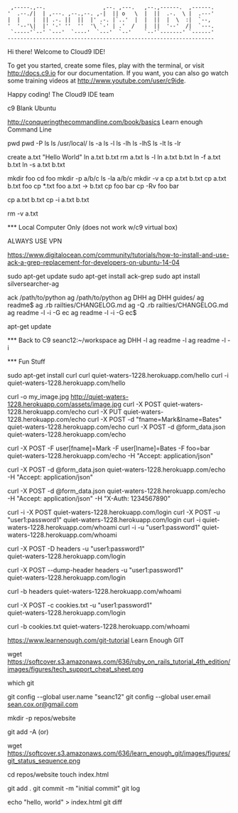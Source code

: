 
     ,-----.,--.                  ,--. ,---.   ,--.,------.  ,------.
    '  .--./|  | ,---. ,--.,--. ,-|  || o   \  |  ||  .-.  \ |  .---'
    |  |    |  || .-. ||  ||  |' .-. |`..'  |  |  ||  |  \  :|  `--, 
    '  '--'\|  |' '-' ''  ''  '\ `-' | .'  /   |  ||  '--'  /|  `---.
     `-----'`--' `---'  `----'  `---'  `--'    `--'`-------' `------'
    ----------------------------------------------------------------- 


Hi there! Welcome to Cloud9 IDE!

To get you started, create some files, play with the terminal,
or visit http://docs.c9.io for our documentation.
If you want, you can also go watch some training videos at
http://www.youtube.com/user/c9ide.

Happy coding!
The Cloud9 IDE team

c9 Blank Ubuntu

http://conqueringthecommandline.com/book/basics
Learn enough Command Line


pwd
pwd -P
ls
ls /usr/local/
ls -a
ls -l
ls -lh
ls -lhS
ls -lt
ls -lr

create a.txt "Hello World"
ln a.txt b.txt
rm a.txt
ls -l
ln a.txt b.txt
ln -f a.txt b.txt
ln -s a.txt b.txt

mkdir foo
cd foo
mkdir -p a/b/c
ls -la a/b/c
mkdir -v a
cp a.txt b.txt
cp a.txt b.txt foo
cp *.txt foo
a.txt -> b.txt
cp foo bar
cp -Rv foo bar

cp a.txt b.txt
cp -i a.txt b.txt

rm -v a.txt

***   Local Computer Only (does not work w/c9 virtual box)

ALWAYS USE VPN

https://www.digitalocean.com/community/tutorials/how-to-install-and-use-ack-a-grep-replacement-for-developers-on-ubuntu-14-04

sudo apt-get update
sudo apt-get install ack-grep
sudo apt install silversearcher-ag

ack /path/to/python
ag /path/to/python
ag DHH
ag DHH guides/
ag readme$
ag .rb railties/CHANGELOG.md
ag -Q .rb railties/CHANGELOG.md
ag readme -l -i -G ec
ag readme -l -i -G ec$

apt-get update

***   Back to C9 seanc12:~/workspace
ag DHH -l
ag readme -l
ag readme -l -i

***   Fun Stuff

sudo apt-get install curl
curl quiet-waters-1228.herokuapp.com/hello
curl -i quiet-waters-1228.herokuapp.com/hello

curl -o my_image.jpg http://quiet-waters-1228.herokuapp.com/assets/image.jpg
curl -X POST quiet-waters-1228.herokuapp.com/echo
curl -X PUT quiet-waters-1228.herokuapp.com/echo
curl -X POST -d "fname=Mark&lname=Bates" quiet-waters-1228.herokuapp.com/echo
curl -X POST -d @form_data.json quiet-waters-1228.herokuapp.com/echo

curl -X POST -F user[fname]=Mark -F user[lname]=Bates -F foo=bar \
  quiet-waters-1228.herokuapp.com/echo -H "Accept: application/json"
  
curl -X POST -d @form_data.json quiet-waters-1228.herokuapp.com/echo \
  -H "Accept: application/json"

curl -X POST -d @form_data.json quiet-waters-1228.herokuapp.com/echo \
  -H "Accept: application/json" -H "X-Auth: 1234567890"
  
curl -i -X POST quiet-waters-1228.herokuapp.com/login
curl -X POST -u "user1:password1" quiet-waters-1228.herokuapp.com/login
curl -i quiet-waters-1228.herokuapp.com/whoami
curl -i -u "user1:password1" quiet-waters-1228.herokuapp.com/whoami

curl -X POST -D headers -u "user1:password1" \
  quiet-waters-1228.herokuapp.com/login
  
curl -X POST --dump-header headers -u "user1:password1" \
  quiet-waters-1228.herokuapp.com/login
  
curl -b headers quiet-waters-1228.herokuapp.com/whoami

curl -X POST -c cookies.txt -u "user1:password1" \
  quiet-waters-1228.herokuapp.com/login

curl -b cookies.txt quiet-waters-1228.herokuapp.com/whoami






https://www.learnenough.com/git-tutorial
Learn Enough GIT

wget https://softcover.s3.amazonaws.com/636/ruby_on_rails_tutorial_4th_edition/images/figures/tech_support_cheat_sheet.png

which git

git config --global user.name "seanc12"
git config --global user.email sean.cox.or@gmail.com

mkdir -p repos/website

git add -A (or) 

wget https://softcover.s3.amazonaws.com/636/learn_enough_git/images/figures/git_status_sequence.png

cd repos/website
touch index.html

git add .
git commit -m "initial commit"
git log

echo "hello, world" > index.html
git diff




